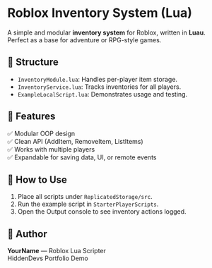 # Roblox Inventory System (Lua)

A simple and modular **inventory system** for Roblox, written in **Luau**.  
Perfect as a base for adventure or RPG-style games.

## 📂 Structure
- `InventoryModule.lua`: Handles per-player item storage.
- `InventoryService.lua`: Tracks inventories for all players.
- `ExampleLocalScript.lua`: Demonstrates usage and testing.

## 🧩 Features
✅ Modular OOP design  
✅ Clean API (AddItem, RemoveItem, ListItems)  
✅ Works with multiple players  
✅ Expandable for saving data, UI, or remote events

## 🚀 How to Use
1. Place all scripts under `ReplicatedStorage/src`.
2. Run the example script in `StarterPlayerScripts`.
3. Open the Output console to see inventory actions logged.

## 🧠 Author
**YourName** — Roblox Lua Scripter  
HiddenDevs Portfolio Demo
